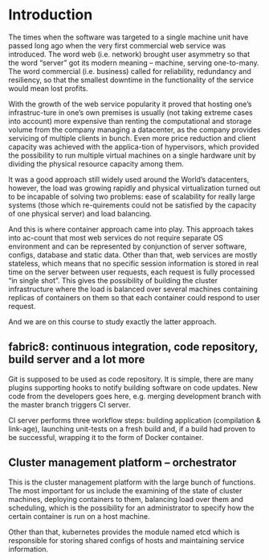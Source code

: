 
# Introduction

The times when the software was targeted to a single machine unit have passed long ago when the very first commercial web service was introduced. The word web (i.e. 
network) brought user asymmetry so that the word “server” got its modern meaning – machine, serving one-to-many. The word commercial (i.e. business) called for 
reliability, redundancy and resiliency, so that the smallest downtime in the functionality of the service would mean lost profits.

With the growth of the web service popularity it proved that hosting one’s infrastruc-ture in one’s own premises is usually (not taking extreme cases into account) 
more expensive than renting the computational and storage volume from the company managing a datacenter, as the company provides servicing of multiple clients in bunch.
Even more price reduction and client capacity was achieved with the applica-tion of hypervisors, which provided the possibility to run multiple virtual machines on a 
single hardware unit by dividing the physical resource capacity among them.

It was a good approach still widely used around the World’s datacenters, however, the load was growing rapidly and physical virtualization turned out to be incapable 
of solving two problems: ease of scalability for really large systems (those which re-quirements could not be satisfied by the capacity of one physical server) and 
load balancing.

And this is where container approach came into play. This approach takes into ac-count that most web services do not require separate OS environment and can be 
represented by conjunction of server software, configs, database and static data. Other than that, web services are mostly stateless, which means that no specific 
session information is stored in real time on the server between user requests, each request is fully processed “in single shot”. This gives the possibility of 
building the cluster infrastructure where the load is balanced over several machines containing replicas of containers on them so that each container could respond 
to user request.

And we are on this course to study exactly the latter approach.

## fabric8: continuous integration, code repository, build server and a lot more

Git is supposed to be used as code repository. It is simple, there are many plugins supporting hooks to notify building software on code updates. New code from the 
developers goes here, e.g. merging development branch with the master branch triggers CI server.

CI server performs three workflow steps: building application (compilation & link-age), launching unit-tests on a fresh build and, if a build had proven to be 
successful, wrapping it to the form of Docker container.

## Cluster management platform – orchestrator

This is the cluster management platform with the large bunch of functions. The most important for us include the examining of the state of cluster machines, 
deploying containers to them, balancing load over them and scheduling, which is the possibility for an administrator to specify how the certain container is run 
on a host machine.

Other than that, kubernetes provides the module named etcd which is responsible for storing shared configs of hosts and maintaining service information.

